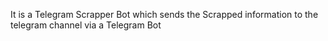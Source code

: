 It is a Telegram Scrapper Bot which sends the Scrapped information to the telegram channel via a Telegram Bot
